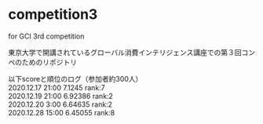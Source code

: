 # competition3
for GCI 3rd competition

東京大学で開講されているグローバル消費インテリジェンス講座での第３回コンペのためのリポジトリ  

以下scoreと順位のログ（参加者約300人）  
2020.12.17 21:00  7.1245   rank:7  
2020.12.19 21:00  6.92386  rank:2  
2020.12.20  3:00  6.64635  rank:2  
2020.12.28 15:00  6.45055  rank:8
